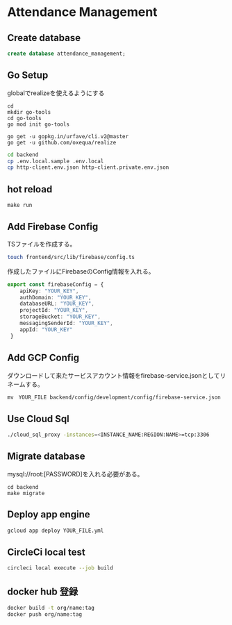 # Attendance Management

## Create database
```sql
create database attendance_management;
```

## Go Setup
globalでrealizeを使えるようにする
```
cd 
mkdir go-tools
cd go-tools
go mod init go-tools

go get -u gopkg.in/urfave/cli.v2@master
go get -u github.com/oxequa/realize
```

```bash
cd backend
cp .env.local.sample .env.local
cp http-client.env.json http-client.private.env.json
```

## hot reload
```
make run
```

## Add Firebase Config
TSファイルを作成する。
```bash
touch frontend/src/lib/firebase/config.ts
```

作成したファイルにFirebaseのConfig情報を入れる。
```typescript
export const firebaseConfig = {
    apiKey: "YOUR_KEY",
    authDomain: "YOUR_KEY",
    databaseURL: "YOUR_KEY",
    projectId: "YOUR_KEY",
    storageBucket: "YOUR_KEY",
    messagingSenderId: "YOUR_KEY",
    appId: "YOUR_KEY"
 }
```

## Add GCP Config

ダウンロードして来たサービスアカウント情報をfirebase-service.jsonとしてリネームする。
```bash
mv　YOUR_FILE backend/config/development/config/firebase-service.json
```

## Use Cloud Sql
```bash
./cloud_sql_proxy -instances=<INSTANCE_NAME:REGION:NAME>=tcp:3306
```

## Migrate database
mysql://root:[PASSWORD]を入れる必要がある。
```
cd backend
make migrate
```

## Deploy app engine
```bash
gcloud app deploy YOUR_FILE.yml
```

## CircleCi local test
```bash
circleci local execute --job build
```

## docker hub 登録
```bash
docker build -t org/name:tag
docker push org/name:tag
```
